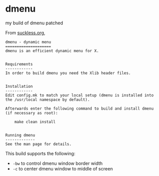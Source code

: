 # dmenu
my build of dmenu patched

From [suckless.org](https://tools.suckless.org/dmenu),

```
dmenu - dynamic menu
====================
dmenu is an efficient dynamic menu for X.


Requirements
------------
In order to build dmenu you need the Xlib header files.


Installation
------------
Edit config.mk to match your local setup (dmenu is installed into
the /usr/local namespace by default).

Afterwards enter the following command to build and install dmenu
(if necessary as root):

    make clean install


Running dmenu
-------------
See the man page for details.
```

This build supports the following:

- `-bw` to control dmenu window border width
- `-c` to center dmenu window to middle of screen
